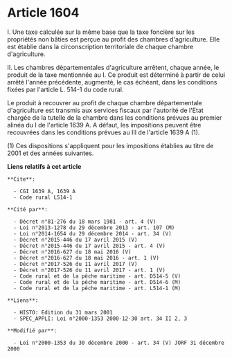 # Article 1604

I. Une taxe calculée sur la même base que la taxe foncière sur les propriétés non bâties est perçue au profit des chambres
d'agriculture. Elle est établie dans la circonscription territoriale de chaque chambre d'agriculture.

II. Les chambres départementales d'agriculture arrêtent, chaque année, le produit de la taxe mentionnée au I. Ce produit est
déterminé à partir de celui arrêté l'année précédente, augmenté, le cas échéant, dans les conditions fixées par l'article L.
514-1 du code rural.

Le produit à recouvrer au profit de chaque chambre départementale d'agriculture est transmis aux services fiscaux par
l'autorité de l'Etat chargée de la tutelle de la chambre dans les conditions prévues au premier alinéa du I de l'article 1639
A. A défaut, les impositions peuvent être recouvrées dans les conditions prévues au III de l'article 1639 A (1).

(1) Ces dispositions s'appliquent pour les impositions établies au titre de 2001 et des années suivantes.

**Liens relatifs à cet article**

	**Cite**:

	  - CGI 1639 A, 1639 A
	  - Code rural L514-1

	**Cité par**:

	  - Décret n°81-276 du 18 mars 1981 - art. 4 (V)
	  - Loi n°2013-1278 du 29 décembre 2013 - art. 107 (M)
	  - Loi n°2014-1654 du 29 décembre 2014 - art. 34 (V)
	  - Décret n°2015-446 du 17 avril 2015 (V)
	  - Décret n°2015-446 du 17 avril 2015 - art. 4 (V)
	  - Décret n°2016-627 du 18 mai 2016 (V)
	  - Décret n°2016-627 du 18 mai 2016 - art. 1 (V)
	  - Décret n°2017-526 du 11 avril 2017 (V)
	  - Décret n°2017-526 du 11 avril 2017 - art. 1 (V)
	  - Code rural et de la pêche maritime - art. D514-5 (V)
	  - Code rural et de la pêche maritime - art. D514-6 (M)
	  - Code rural et de la pêche maritime - art. L514-1 (M)

	**Liens**:

	  - HISTO: Edition du 31 mars 2001
	  - SPEC_APPLI: Loi n°2000-1353 2000-12-30 art. 34 II 2, 3

	**Modifié par**:

	  - Loi n°2000-1353 du 30 décembre 2000 - art. 34 (V) JORF 31 décembre 2000
